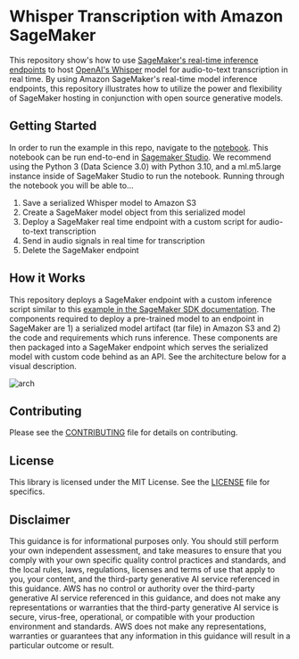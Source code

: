 # Whisper Transcription with Amazon SageMaker

This repository show's how to use [SageMaker's real-time inference endpoints](https://docs.aws.amazon.com/sagemaker/latest/dg/realtime-endpoints.html) to host [OpenAI's Whisper](https://github.com/openai/whisper) model for audio-to-text transcription in real time. By using Amazon SageMaker's real-time model inference endpoints, this repository illustrates how to utilize the power and flexibility of SageMaker hosting in conjunction with open source generative models.

## Getting Started

In order to run the example in this repo, navigate to the [notebook](./whisper-inference-deploy.ipynb). This notebook can be run end-to-end in [Sagemaker Studio](https://aws.amazon.com/sagemaker/studio/). We recommend using the Python 3 (Data Science 3.0) with Python 3.10, and a ml.m5.large instance inside of SageMaker Studio to run the notebook. Running through the notebook you will be able to...

1. Save a serialized Whisper model to Amazon S3
2. Create a SageMaker model object from this serialized model
3. Deploy a SageMaker real time endpoint with a custom script for audio-to-text transcription
4. Send in audio signals in real time for transcription
5. Delete the SageMaker endpoint

## How it Works

This repository deploys a SageMaker endpoint with a custom inference script similar to this [example in the SageMaker SDK documentation](https://sagemaker-examples.readthedocs.io/en/latest/introduction_to_amazon_algorithms/xgboost_abalone/xgboost_inferenece_script_mode.html). The components required to deploy a pre-trained model to an endpoint in SageMaker are 1) a serialized model artifact (tar file) in Amazon S3 and 2) the code and requirements which runs inference. These components are then packaged into a SageMaker endpoint which serves the serialized model with custom code behind as an API. See the architecture below for a visual description.

![arch](./imgs/endpoint-arch.png)

## Contributing

Please see the [CONTRIBUTING](./CONTRIBUTING.md) file for details on contributing.

## License

This library is licensed under the MIT License. See the [LICENSE](./LICENSE) file for specifics.

## Disclaimer

This guidance is for informational purposes only.  You should still perform your own independent assessment, and take measures to ensure that you comply with your own specific quality control practices and standards, and the local rules, laws, regulations, licenses and terms of use that apply to you, your content, and the third-party generative AI service referenced in this guidance.  AWS has no control or authority over the third-party generative AI service referenced in this guidance, and does not make any representations or warranties that the third-party generative AI service is secure, virus-free, operational, or compatible with your production environment and standards. AWS does not make any representations, warranties or guarantees that any information in this guidance will result in a particular outcome or result.  

